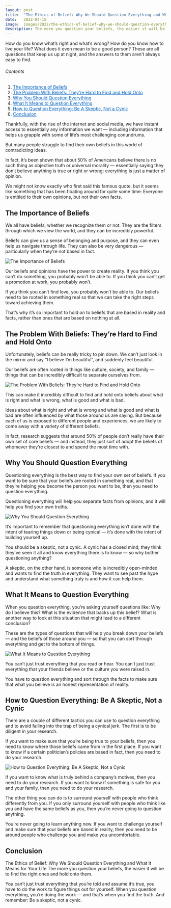 ```yaml
---
layout: post
title:  "The Ethics of Belief: Why We Should Question Everything and What It Means for Your Life"
date:   2022-04-15
image:  images/2022/the-ethics-of-belief-why-we-should-question-everything-and-what-it-means-for-your-life.jpg
description: The more you question your beliefs, the easier it will be to find the right ones and hold onto them.
---
```



How do you know what’s right and what’s wrong? How do you know how to live your life? What does it even mean to be a good person? These are all questions that keep us up at night, and the answers to them aren’t always easy to find.

<h6>Contents</h6>

<ol>
  <li><a href="#go1" style="color: #0A66C2"> The Importance of Beliefs </a></li>
  <li><a href="#go2" style="color: #0A66C2"> The Problem With Beliefs: They’re Hard to Find and Hold Onto </a></li>
  <li><a href="#go3" style="color: #0A66C2"> Why You Should Question Everything </a></li>
  <li><a href="#go4" style="color: #0A66C2"> What It Means to Question Everything </a></li>
  <li><a href="#go5" style="color: #0A66C2"> How to Question Everything: Be A Skeptic, Not a Cynic </a></li>
  <li><a href="#go6" style="color: #0A66C2"> Conclusion </a></li>
</ol> 

Thankfully, with the rise of the internet and social media, we have instant access to essentially any information we want — including information that helps us grapple with some of life’s most challenging conundrums.

But many people struggle to find their own beliefs in this world of contradicting ideas.

In fact, it’s been shown that about 50% of Americans believe there is no such thing as objective truth or universal morality — essentially saying they don’t believe anything is true or right or wrong; everything is just a matter of opinion.

We might not know exactly who first said this famous quote, but it seems like something that has been floating around for quite some time: Everyone is entitled to their own opinions, but not their own facts.

<a id="go1"> </a>
## The Importance of Beliefs ##

We all have beliefs, whether we recognize them or not. They are the filters through which we view the world, and they can be incredibly powerful.

Beliefs can give us a sense of belonging and purpose, and they can even help us navigate through life. They can also be very dangerous — particularly when they’re not based in fact.

![The Importance of Beliefs](/images/2022/04/15/the-importance-of-beliefs.jpg)

Our beliefs and opinions have the power to create reality. If you think you can’t do something, you probably won’t be able to. If you think you can’t get a promotion at work, you probably won’t.

If you think you can’t find love, you probably won’t be able to. Our beliefs need to be rooted in something real so that we can take the right steps toward achieving them.

That’s why it’s so important to hold on to beliefs that are based in reality and facts, rather than ones that are based on nothing at all.

<a id="go2"> </a>
## The Problem With Beliefs: They’re Hard to Find and Hold Onto ##

Unfortunately, beliefs can be really tricky to pin down. We can’t just look in the mirror and say “I believe I’m beautiful”, and suddenly feel beautiful.

Our beliefs are often rooted in things like culture, society, and family — things that can be incredibly difficult to separate ourselves from.

![The Problem With Beliefs: They’re Hard to Find and Hold Onto](/images/2022/04/15/the-problem-with-beliefs-theyre-hard-to-find-and-hold-onto.jpg)

This can make it incredibly difficult to find and hold onto beliefs about what is right and what is wrong, what is good and what is bad.

Ideas about what is right and what is wrong and what is good and what is bad are often influenced by what those around us are saying. But because each of us is exposed to different people and experiences, we are likely to come away with a variety of different beliefs.

In fact, research suggests that around 50% of people don’t really have their own set of core beliefs — and instead, they just sort of adopt the beliefs of whomever they’re closest to and spend the most time with.

<a id="go3"> </a>
## Why You Should Question Everything ##

Questioning everything is the best way to find your own set of beliefs. If you want to be sure that your beliefs are rooted in something real, and that they’re helping you become the person you want to be, then you need to question everything.

Questioning everything will help you separate facts from opinions, and it will help you find your own truths.

![Why You Should Question Everything](/images/2022/04/15/why-you-should-question-everything.jpg)

It’s important to remember that questioning everything isn’t done with the intent of tearing things down or being cynical — it’s done with the intent of building yourself up.

You should be a skeptic, not a cynic. A cynic has a closed mind; they think they’ve seen it all and know everything there is to know — so why bother questioning anything?

A skeptic, on the other hand, is someone who is incredibly open-minded and wants to find the truth in everything. They want to see past the hype and understand what something truly is and how it can help them.

<a id="go4"> </a>
## What It Means to Question Everything ##

When you question everything, you’re asking yourself questions like: Why do I believe this? What is the evidence that backs up this belief? What is another way to look at this situation that might lead to a different conclusion?

These are the types of questions that will help you break down your beliefs — and the beliefs of those around you — so that you can sort through everything and get to the bottom of things.

![What It Means to Question Everything](/images/2022/04/15/what-it-means-to-question-everything.jpg)

You can’t just trust everything that you read or hear. You can’t just trust everything that your friends believe or the culture you were raised in.

You have to question everything and sort through the facts to make sure that what you believe is an honest representation of reality.

<a id="go5"> </a>
## How to Question Everything: Be A Skeptic, Not a Cynic ##

There are a couple of different tactics you can use to question everything and to avoid falling into the trap of being a cynical jerk. The first is to be diligent in your research.

If you want to make sure that you’re being true to your beliefs, then you need to know where those beliefs came from in the first place. If you want to know if a certain politician’s policies are based in fact, then you need to do your research.

![How to Question Everything: Be A Skeptic, Not a Cynic](/images/2022/04/15/how-to-question-everything-be-a-skeptic-not-a-cynic.jpg)

If you want to know what is truly behind a company’s motives, then you need to do your research. If you want to know if something is safe for you and your family, then you need to do your research.

The other thing you can do is to surround yourself with people who think differently from you. If you only surround yourself with people who think like you and have the same beliefs as you, then you’re never going to question anything.

You’re never going to learn anything new. If you want to challenge yourself and make sure that your beliefs are based in reality, then you need to be around people who challenge you and make you uncomfortable.

<a id="go6"> </a>
## Conclusion ##

The Ethics of Belief: Why We Should Question Everything and What It Means for Your Life The more you question your beliefs, the easier it will be to find the right ones and hold onto them.

You can’t just trust everything that you’re told and assume it’s true, you have to do the work to figure things out for yourself. When you question everything, you’re doing the work — and that’s when you find the truth. And remember: Be a skeptic, not a cynic.

 
